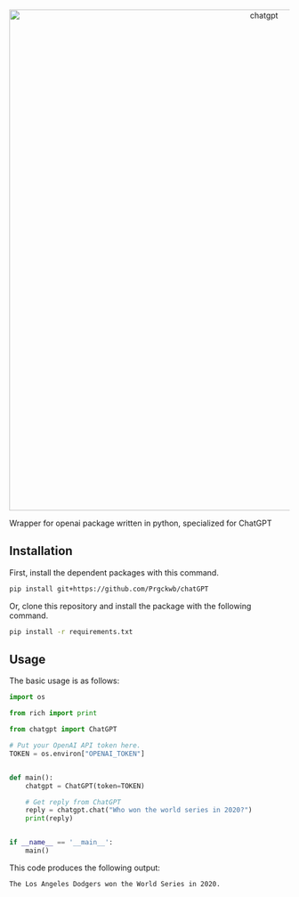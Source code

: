 <p align="center">
    <br>
    <img width="900" alt="chatgpt" src="https://user-images.githubusercontent.com/55102558/223039882-42740326-24d1-4dd2-bdc4-3c109f09a3d5.png">
    <br>
<p>

Wrapper for openai package written in python, specialized for ChatGPT

## Installation

First, install the dependent packages with this command.

```bash
pip install git+https://github.com/Prgckwb/chatGPT
```

Or, clone this repository and install the package with the following command.

```bash
pip install -r requirements.txt
```

## Usage

The basic usage is as follows:

```python
import os

from rich import print

from chatgpt import ChatGPT

# Put your OpenAI API token here.
TOKEN = os.environ["OPENAI_TOKEN"]


def main():
    chatgpt = ChatGPT(token=TOKEN)

    # Get reply from ChatGPT
    reply = chatgpt.chat("Who won the world series in 2020?")
    print(reply)


if __name__ == '__main__':
    main()

```

This code produces the following output:

```text
The Los Angeles Dodgers won the World Series in 2020.
```

